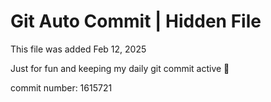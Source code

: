 # Git Auto Commit | Hidden File

This file was added Feb 12, 2025

Just for fun and keeping my daily git commit active 🤪

commit number: 1615721
